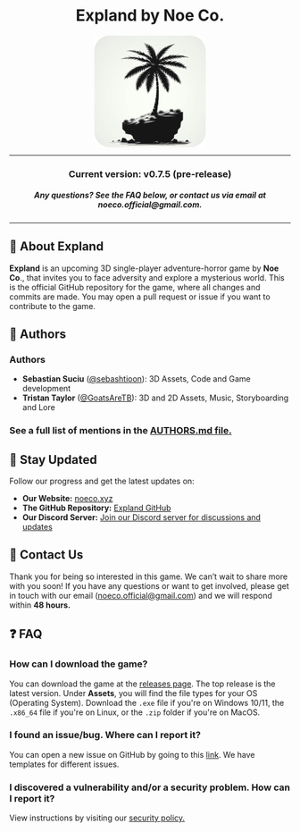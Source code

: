 <h1 align="center">Expland by Noe Co.</h1>
<p align="center">
	<img align="center" src="/Assets/Textures/Icons/Expland/Expland - Icon.png" width="200" height="200"/>
 
</p>

---
<h3 align="center">Current version: v0.7.5 (pre-release)</h3>
<h5 align="center">Any questions? See the FAQ below, or contact us via email at <i>noeco.official@gmail.com.</i></h5>

---

## 📜 About Expland
**Expland** is an upcoming 3D single-player adventure-horror game by **Noe Co**., that invites you to face adversity and explore a mysterious world.
This is the official GitHub repository for the game, where all changes and commits are made. You may open a pull request or issue if you want to contribute to the game.

## 👥 Authors

### Authors

- **Sebastian Suciu** ([@sebashtioon](https://github.com/sebashtioon)): 3D Assets, Code and Game development
- **Tristan Taylor** ([@GoatsAreTB](https://github.com/GoatsAreTB)): 3D and 2D Assets, Music, Storyboarding and Lore

### See a full list of mentions in the [AUTHORS.md file.](https://github.com/NoeCoOfficial/Expland/blob/main/AUTHORS.md)
## 📢 Stay Updated

Follow our progress and get the latest updates on:

- **Our Website:** [noeco.xyz](https://noeco.xyz/)
- **The GitHub Repository:** [Expland GitHub](https://github.com/sebashtioon/Expland)
- **Our Discord Server:** [Join our Discord server for discussions and updates](https://discord.gg/QNgcKCAJn3)
## 📧 Contact Us
Thank you for being so interested in this game. We can’t wait to share more with you soon! If you have any questions or want to get involved, please get in touch with our email (noeco.official@gmail.com) and we will respond within **48 hours.**


## ❓ FAQ

### How can I download the game?
You can download the game at the [releases page](https://github.com/sebashtioon/Expland/releases/). The top release is the latest version. Under **Assets**, you will find the file types for your OS (Operating System). Download the `.exe` file if you're on Windows 10/11, the `.x86_64` file if you're on Linux, or the `.zip` folder if you're on MacOS.

### I found an issue/bug. Where can I report it?
You can open a new issue on GitHub by going to this [link](https://github.com/NoeCoOfficial/Expland/issues/new/choose). We have templates for different issues.

### I discovered a vulnerability and/or a security problem. How can I report it?
View instructions by visiting our [security policy.](https://github.com/NoeCoOfficial/Expland?tab=security-ov-file#security-policy)
